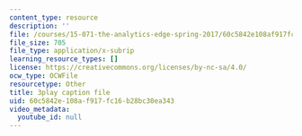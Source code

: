 ```yaml
---
content_type: resource
description: ''
file: /courses/15-071-the-analytics-edge-spring-2017/60c5842e108af917fc16b28bc30ea343_ww-S4khiumM.srt
file_size: 705
file_type: application/x-subrip
learning_resource_types: []
license: https://creativecommons.org/licenses/by-nc-sa/4.0/
ocw_type: OCWFile
resourcetype: Other
title: 3play caption file
uid: 60c5842e-108a-f917-fc16-b28bc30ea343
video_metadata:
  youtube_id: null
---
```

